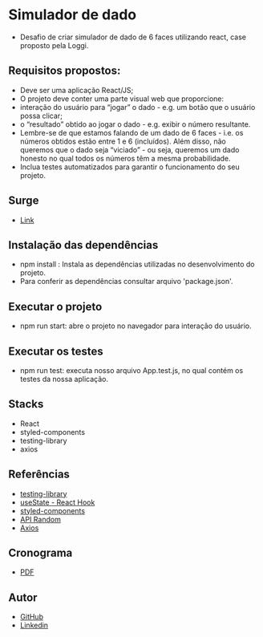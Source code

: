 # Simulador de dado
- Desafio de criar simulador de dado de 6 faces utilizando react, case proposto pela Loggi. 

## Requisitos propostos:
- Deve ser uma aplicação React/JS;
- O projeto deve conter uma parte visual web que proporcione:
- interação do usuário para “jogar” o dado - e.g. um botão que o
usuário possa clicar;
- o “resultado” obtido ao jogar o dado - e.g. exibir o número
resultante.
- Lembre-se de que estamos falando de um dado de 6 faces - i.e. os
números obtidos estão entre 1 e 6 (incluídos). Além disso, não
queremos que o dado seja “viciado” - ou seja, queremos um dado
honesto no qual todos os números têm a mesma probabilidade.
- Inclua testes automatizados para garantir o funcionamento do seu
projeto.

## Surge
- [Link](https://simulador-dado.surge.sh/)

## Instalação das dependências
- npm install : Instala as dependências utilizadas no desenvolvimento do projeto.
- Para conferir as dependências consultar arquivo 'package.json'.

## Executar o projeto
- npm run start: abre o projeto no navegador para interação do usuário.

## Executar os testes
- npm run test: executa nosso arquivo App.test.js, no qual contém os testes da nossa aplicação.

## Stacks
 - React
 - styled-components
 - testing-library
 - axios

 ## Referências
 - [testing-library](https://testing-library.com/docs/queries/byalttext)
 - [useState - React Hook](https://pt-br.reactjs.org/docs/hooks-overview.html#:~:text=Hooks%20s%C3%A3o%20fun%C3%A7%C3%B5es%20que%20permitem,voc%C3%AA%20use%20React%20sem%20classes.)
 - [styled-components](https://styled-components.com/docs/basics#animations) 
 - [API Random](https://www.random.org/clients/http/)
 - [Axios](https://axios-http.com/ptbr/docs/intro)

 ## Cronograma
  - [PDF](file:///home/nicoly/Downloads/CRONOGRAMA%20-%20CASE%20LOGGI.pdf)

 ## Autor
- [GitHub](https://github.com/NicolyBarros)
- [Linkedin](https://www.linkedin.com/in/nicoly-barros-henrique-vitorio/)